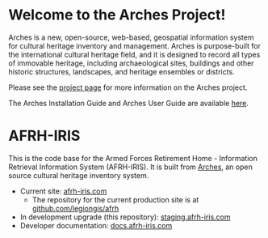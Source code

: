 # Welcome to the Arches Project!

Arches is a new, open-source, web-based, geospatial information system for cultural heritage inventory and management. Arches is purpose-built for the international cultural heritage field, and it is designed to record all types of immovable heritage, including archaeological sites, buildings and other historic structures, landscapes, and heritage ensembles or districts.

Please see the [project page](http://archesproject.org/) for more information on the Arches project.

The Arches Installation Guide and Arches User Guide are available [here](http://archesproject.org/documentation/).

# AFRH-IRIS

This is the code base for the Armed Forces Retirement Home - Information Retrieval Information System (AFRH-IRIS). It is built from [Arches](http://archesproject.org/), an open source cultural heritage inventory system.

- Current site: [afrh-iris.com](https://afrh-iris.com)
    - The repository for the current production site is at [github.com/legiongis/afrh](https://github.com/legiongis/afrh)
- In development upgrade (this repository): [staging.afrh-iris.com](https://staging.afrh-iris.com)
- Developer documentation: [docs.afrh-iris.com](https://docs.afrh-iris.com)

